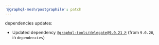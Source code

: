 ```yaml
---
'@graphql-mesh/postgraphile': patch
---
```

dependencies updates:
  - Updated dependency [`@graphql-tools/delegate@9.0.21`
    ↗︎](https://www.npmjs.com/package/@graphql-tools/delegate/v/9.0.21) (from `9.0.20`, in
    `dependencies`)
